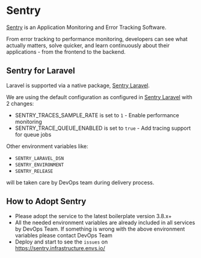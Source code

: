# Sentry

[Sentry] is an Application Monitoring and Error Tracking Software.

From error tracking to performance monitoring, developers can see what actually matters, solve quicker, and learn continuously about their applications - from the frontend to the backend.

## Sentry for Laravel

Laravel is supported via a native package, [Sentry Laravel].

We are using the default configuration as configured in [Sentry Laravel] with 2 changes:

- SENTRY_TRACES_SAMPLE_RATE is set to `1` - Enable performance monitoring
- SENTRY_TRACE_QUEUE_ENABLED is set to `true` - Add tracing support for queue jobs

Other environment variables like:

- `SENTRY_LARAVEL_DSN`
- `SENTRY_ENVIRONMENT`
- `SENTRY_RELEASE`

will be taken care by DevOps team during delivery process.

## How to Adopt Sentry

- Please adopt the service to the latest boilerplate version 3.8.x+
- All the needed environment variables are already included in all services by DevOps Team. If something is wrong with the above environment variables please contact DevOps Team
- Deploy and start to see the `issues` on <https://sentry.infrastructure.envs.io/>

[Sentry]: <https://sentry.io/welcome/>
[Sentry Laravel]: <https://github.com/getsentry/sentry-laravel>
